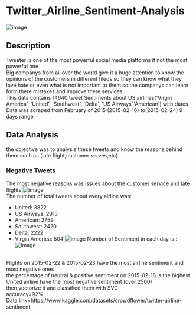 # Twitter_Airline_Sentiment-Analysis
![image](https://user-images.githubusercontent.com/94745919/234124700-504283f1-e501-48da-ba0b-5a4b877f2a45.png)
## Description
Tweeter is one of the most powerful social media platforms if not the most powerful one
</br>
Big companys from all over the world give it a huge attention to know the opinions of the customers in different fileds so they can know what they love,hate or 
even what is not important to them so the companys can learn form there mistakes and improve there services 
</br>
This data contains 14640 tweet Sentiments about US airlines('Virgin America', 'United', 'Southwest', 'Delta', 'US Airways','American') with dates 
</br>
Data was scraped from February of 2015 (2015-02-16) to(2015-02-24) 9 days range
</br>
## Data Analysis
the objective was to analysis these tweets and know the reasons behind them such as (late flight,customer serves,etc)
</br>
### Negative Tweets
The most negative reasons was issues about the customer service and late flights 
![image](https://user-images.githubusercontent.com/94745919/234127521-69e5c18f-8241-451c-bf52-31816c9c5eb4.png)
</br>
The number of total tweets about every airline was:
</br>
* United:            3822
* US Airways:        2913
* American:          2759
* Southwest:         2420
* Delta:             2222
* Virgin America:     504
![image](https://user-images.githubusercontent.com/94745919/234128501-002de867-b0da-4bcd-baff-b326aeda1304.png)
Number of Sentiment in each day is : 
![image](https://user-images.githubusercontent.com/94745919/234130535-3dc4a891-141c-4c93-88be-56e930c22dd4.png)
</br>
Flights on 2015-02-22 & 2015-02-23 have the most airline sentiment and most negative ones
</br>
the percentage of neutral & positive sentiment on 2015-02-18 is the highest
</br>
United airline have the most negative sentiment (over 2500)
</br>
then vectorize it and classified  them with SVC 
</br>
accuracy=92%
</br>
Data link=https://www.kaggle.com/datasets/crowdflower/twitter-airline-sentiment
